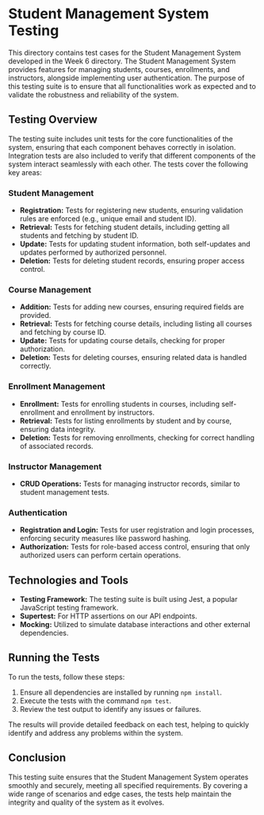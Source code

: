 # Student Management System Testing

This directory contains test cases for the Student Management System developed in the Week 6 directory. The Student Management System provides features for managing students, courses, enrollments, and instructors, alongside implementing user authentication. The purpose of this testing suite is to ensure that all functionalities work as expected and to validate the robustness and reliability of the system.

## Testing Overview

The testing suite includes unit tests for the core functionalities of the system, ensuring that each component behaves correctly in isolation. Integration tests are also included to verify that different components of the system interact seamlessly with each other. The tests cover the following key areas:

### Student Management

- **Registration:** Tests for registering new students, ensuring validation rules are enforced (e.g., unique email and student ID).
- **Retrieval:** Tests for fetching student details, including getting all students and fetching by student ID.
- **Update:** Tests for updating student information, both self-updates and updates performed by authorized personnel.
- **Deletion:** Tests for deleting student records, ensuring proper access control.

### Course Management

- **Addition:** Tests for adding new courses, ensuring required fields are provided.
- **Retrieval:** Tests for fetching course details, including listing all courses and fetching by course ID.
- **Update:** Tests for updating course details, checking for proper authorization.
- **Deletion:** Tests for deleting courses, ensuring related data is handled correctly.

### Enrollment Management

- **Enrollment:** Tests for enrolling students in courses, including self-enrollment and enrollment by instructors.
- **Retrieval:** Tests for listing enrollments by student and by course, ensuring data integrity.
- **Deletion:** Tests for removing enrollments, checking for correct handling of associated records.

### Instructor Management

- **CRUD Operations:** Tests for managing instructor records, similar to student management tests.

### Authentication

- **Registration and Login:** Tests for user registration and login processes, enforcing security measures like password hashing.
- **Authorization:** Tests for role-based access control, ensuring that only authorized users can perform certain operations.

## Technologies and Tools

- **Testing Framework:** The testing suite is built using Jest, a popular JavaScript testing framework.
- **Supertest:** For HTTP assertions on our API endpoints.
- **Mocking:** Utilized to simulate database interactions and other external dependencies.

## Running the Tests

To run the tests, follow these steps:

1. Ensure all dependencies are installed by running `npm install`.
2. Execute the tests with the command `npm test`.
3. Review the test output to identify any issues or failures.

The results will provide detailed feedback on each test, helping to quickly identify and address any problems within the system.

## Conclusion

This testing suite ensures that the Student Management System operates smoothly and securely, meeting all specified requirements. By covering a wide range of scenarios and edge cases, the tests help maintain the integrity and quality of the system as it evolves.
